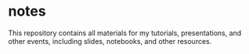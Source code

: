 # notes
This repository contains all materials for my tutorials, presentations, and other events, including slides, notebooks, and other resources.
